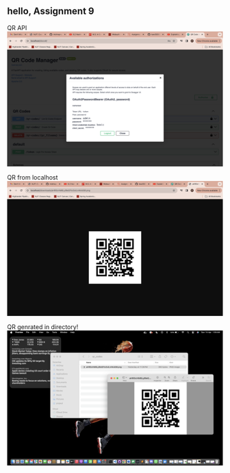 ## hello, Assignment 9

QR API![alt text](images/Authorization.png)

QR from localhost![alt text](<images/QR from link.png>)

QR genrated in directory!![alt text](<images/QR generated in folder.png>)